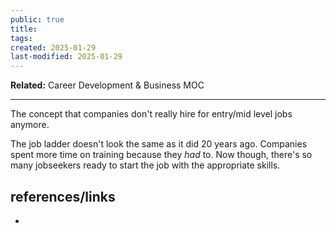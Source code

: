 ```yaml
---
public: true
title: 
tags: 
created: 2025-01-29
last-modified: 2025-01-29
---
```

**Related:** Career Development & Business MOC  
  
---  
  
The concept that companies don't really hire for entry/mid level jobs anymore.  
  
The job ladder doesn't look the same as it did 20 years ago. Companies spent more time on training because they *had* to. Now though, there's so many jobseekers ready to start the job with the appropriate skills.  
  
  
  
## references/links  
*   
